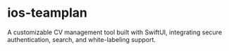 # ios-teamplan
A customizable CV management tool built with SwiftUI, integrating secure authentication, search, and white-labeling support.
